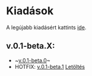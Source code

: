 # Kiadások
A legújabb kiadásért kattints [ide](https://github.com/vsumpi/simrail-feladatok/releases/latest).

## v.0.1-beta.X:
- ~[v.0.1-beta.0](https://github.com/vsumpi/simrail-feladatok/releases/tag/v0.1-beta.0)~
- HOTFIX: [v.0.1-beta.1](https://github.com/vsumpi/simrail-feladatok/releases/tag/v0.1-beta.1) [Letöltés]([v0.1-beta.1.zip](https://github.com/vsumpi/simrail-feladatok/releases/download/v0.1-beta.1/v0.1-beta.1.zip))
